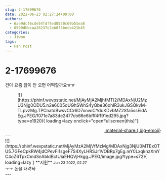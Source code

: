 ```yaml
---
slug: 2-17699676
date: 2022-06-23 02:27:24+09:00
authors:
  - 6ae9dcf6cde54fdf4ed0550c69b51ea8
  - 6599dbbcaa26237c2ab0f3becb421b45
categories:
  - Jiwon
tags:
  - Fan Post
---
```


# 2-17699676

<div class="post-container" markdown="1">
<div class="content-container md-sidebar__scrollwrap" markdown="1">

건아 요즘 잠이 안 오면 어떡할까요ㅠㅠ
<figure markdown="1">
![](https://phinf.wevpstatic.net/MjAyMjA2MjhfMTI2/MDAxNjU2MzU3Njg0ODU5.n2e6005oUGhSWnS4yQbe36ohIR3ukJGSQkvM-TLpvzMg.TPCnatdBwsvCCr6O7onwiCYduKDvbMZ2Sfa5ssEidAEg.JPEG/f071e7a83de2477cb66e6bfff4ff91ed295.jpg?type=e1920){ loading=lazy onclick="openFullscreen(this)"}
</figure>


</div>
</div>

<div style="text-align: right;" markdown="1">
<a href="https://weverse.io/fromis9/fanpost/2-17699676" style="text-align: right;">:material-share:{.big-emoji}</a>
</div>
---

<div class="comments-container md-sidebar__scrollwrap" markdown="1">
<div class="comment" markdown="1">
<div class='id-container' markdown="1">
![](https://phinf.wevpstatic.net/MjAyMzA2MjVfMzMg/MDAxNjg3NjU0MTExOTU5.7GFeCpkRW4jdCPevFi1sgeF7S4XyLHRSJr1VOBRp7gEg.mY0LxqknzXmYC4oZ6TpxCmdSnAbldBctUiaEHQVjHkgg.JPEG/image.jpg?type=s72){ loading=lazy }
**<span class="artist">지원</span>** <small>Jun 23 2022, 02:27</small><br>
</div>
<div class='comment-body' markdown="1">
ㅜㅜ 폰을 내려놔
</div>
</div>
</div>
---
